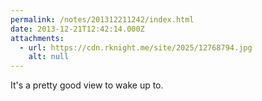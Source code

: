 ```yaml
---
permalink: /notes/201312211242/index.html
date: 2013-12-21T12:42:14.000Z
attachments:
  - url: https://cdn.rknight.me/site/2025/12768794.jpg
    alt: null
---
```


It's a pretty good view to wake up to.
